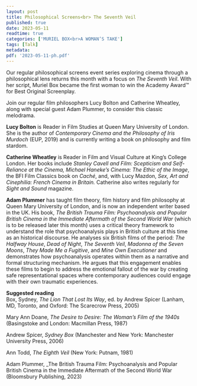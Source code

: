 ```yaml
---
layout: post
title: Philosophical Screens<br> The Seventh Veil
published: true
date: 2023-05-11
readtime: true
categories: ['MURIEL BOX<br>A WOMAN’S TAKE']
tags: [Talk]
metadata: 
pdf: '2023-05-11-ph.pdf'
---
```



Our regular philosophical screens event series exploring cinema through a philosophical lens returns this month with a focus on _The Seventh Veil_. With her script, Muriel Box became the first woman to win the Academy Award™ for Best Original Screenplay.

Join our regular film philosophers Lucy Bolton and Catherine Wheatley, along with special guest Adam Plummer, to consider this classic melodrama.

**Lucy Bolton** is Reader in Film Studies at Queen Mary University of London. She is the author of _Contemporary Cinema and the Philosophy of Iris Murdoch_ (EUP, 2019) and is currently writing a book on philosophy and film stardom.

**Catherine Wheatley** is Reader in Film and Visual Culture at King’s College London. Her books include _Stanley Cavell and Film: Scepticism and Self-Reliance at the Cinema, Michael Haneke’s Cinema: The Ethic of the Image_, the BFI Film Classics book on _Caché_, and, with Lucy Mazdon, _Sex, Art and Cinephilia: French Cinema in Britain._ Catherine also writes regularly for _Sight and Sound_ magazine.

**Adam Plummer**  has taught film theory, film history and film philosophy at Queen Mary University of London, and is now an independent writer based in the UK. His book, _The British Trauma Film:_ _Psychoanalysis and Popular British Cinema in the Immediate Aftermath of the Second World War_ (which is to be released later this month) uses a critical theory framework to understand the role that psychoanalysis plays in British culture at this time as an historical discourse. He analyses six British films of the period: _The Halfway House_, _Dead of Night_, _The Seventh Veil_, _Madonna of the Seven Moons_, _They Made Me a Fugitive_, and _Mine Own Executioner_ and demonstrates how psychoanalysis operates within them as a narrative and formal structuring mechanism. He argues that this engagement enables these films to begin to address the emotional fallout of the war by creating safe representational spaces where contemporary audiences could engage with their own traumatic experiences.

**Suggested reading**  
Box, Sydney, _The Lion That Lost Its Way_, ed. by Andrew Spicer (Lanham, MD, Toronto, and Oxford: The Scarecrow Press, 2005)

Mary Ann Doane, _The Desire to Desire: The Woman’s Film of the 1940s_ (Basingstoke and London: Macmillan Press, 1987)

Andrew Spicer, _Sydney Box_ (Manchester and New York: Manchester University Press, 2006)

Ann Todd, _The Eighth Veil_ (New York: Putnam, 1981)

Adam Plummer, _The British Trauma Film: Psychoanalysis and Popular British Cinema in the Immediate Aftermath of the Second World War (Bloomsbury Publishing, 2023)
<!--stackedit_data:
eyJoaXN0b3J5IjpbMTYxNjcyOTAyMCwtODgwODg2MjM4XX0=
-->